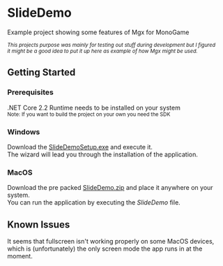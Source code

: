 # SlideDemo
Example project showing some features of Mgx for MonoGame

<sup><i>This projects purpose was mainly for testing out stuff during development but I figured<br/>
it might be a good idea to put it up here as example of how Mgx might be used.</i></sup>

## Getting Started

### Prerequisites
.NET Core 2.2 Runtime needs to be installed on your system<br />
<sup>Note: If you want to build the project on your own you need the SDK</sup>

### Windows
Download the <a href="https://github.com/hdainester/mgx-demo-slide/releases/tag/v1.0">SlideDemoSetup.exe</a> and execute it.<br />
The wizard will lead you through the installation of the application.

### MacOS
Download the pre packed <a href="https://github.com/hdainester/mgx-demo-slide/releases/tag/v1.0-osx">SlideDemo.zip</a>
and place it anywhere on your system.<br />You can run the application by executing the *SlideDemo* file.


## Known Issues

It seems that fullscreen isn't working properly on some MacOS devices,<br />
which is (unfortunately) the only screen mode the app runs in at the moment.
